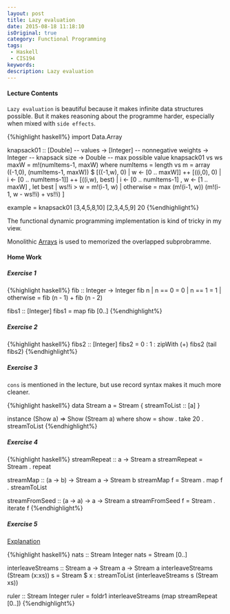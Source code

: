```yaml
---
layout: post
title: Lazy evaluation
date: 2015-08-18 11:18:10
isOriginal: true
category: Functional Programming
tags:
 - Haskell
 - CIS194
keywords: 
description: Lazy evaluation
---
```


#### Lecture Contents

`Lazy evaluation` is beautiful because it makes infinite data structures possible.
But it makes reasoning about the programme harder, especially when mixed with `side effects`.

{%highlight haskell%}
import Data.Array

knapsack01 :: [Double]   -- values 
           -> [Integer]  -- nonnegative weights
           -> Integer    -- knapsack size
           -> Double     -- max possible value
knapsack01 vs ws maxW = m!(numItems-1, maxW)
  where numItems = length vs
        m = array ((-1,0), (numItems-1, maxW)) $
              [((-1,w), 0) | w <- [0 .. maxW]] ++
              [((i,0), 0) | i <- [0 .. numItems-1]] ++
              [((i,w), best) 
                  | i <- [0 .. numItems-1]
                  , w <- [1 .. maxW]
                  , let best
                          | ws!!i > w  = m!(i-1, w)
                          | otherwise = max (m!(i-1, w)) 
                                            (m!(i-1, w - ws!!i) + vs!!i)
              ]

example = knapsack01 [3,4,5,8,10] [2,3,4,5,9] 20
{%endhighlight%}

The functional dynamic programming implementation is kind of tricky in my view.

Monolithic [Arrays][1] is used to memorized the overlapped subprobramme.

#### Home Work

##### Exercise 1

{%highlight haskell%}
fib :: Integer -> Integer
fib n
  | n == 0 = 0
  | n == 1 = 1
  | otherwise = fib (n - 1) + fib (n - 2)

fibs1 :: [Integer]
fibs1 = map fib [0..]
{%endhighlight%}

##### Exercise 2

{%highlight haskell%}
fibs2 :: [Integer]
fibs2 = 0 : 1 : zipWith (+) fibs2 (tail fibs2)
{%endhighlight%}

##### Exercise 3

`cons` is mentioned in the lecture, but use record syntax makes it
much more cleaner.

{%highlight haskell%}
data Stream a = Stream { streamToList :: [a] }

instance (Show a) => Show (Stream a) where
  show =  show . take 20 . streamToList
{%endhighlight%}

##### Exercise 4

{%highlight haskell%}
streamRepeat :: a -> Stream a
streamRepeat = Stream . repeat

streamMap :: (a -> b) -> Stream a -> Stream b
streamMap f = Stream . map f . streamToList

streamFromSeed :: (a -> a) -> a -> Stream a
streamFromSeed f = Stream . iterate f
{%endhighlight%}

##### Exercise 5

[Explanation][2]

{%highlight haskell%}
nats :: Stream Integer
nats = Stream [0..]

interleaveStreams :: Stream a -> Stream a -> Stream a
interleaveStreams (Stream (x:xs)) s =
  Stream $ x : streamToList (interleaveStreams s (Stream xs))


ruler :: Stream Integer
ruler = foldr1 interleaveStreams (map streamRepeat [0..])
{%endhighlight%}

[1]: https://www.haskell.org/tutorial/arrays.html
[2]:http://codereview.stackexchange.com/questions/66700/implementing-function-that-maps-over-stream
